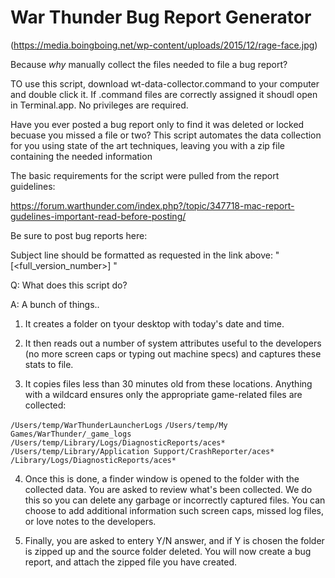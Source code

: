 # War Thunder Bug Report Generator

(https://media.boingboing.net/wp-content/uploads/2015/12/rage-face.jpg)

Because *why* manually collect the files needed to file a bug report? 

TO use this script, download wt-data-collector.command to your computer and double click it. If .command files are correctly assigned it shoudl open in Terminal.app. No privileges are required.

Have you ever posted a bug report only to find it was deleted or locked becuase you missed a file or two? This script automates the data collection for you using state of the art techniques, leaving you with a zip file containing the needed information

The basic requirements for the script were pulled from the report guidelines:

https://forum.warthunder.com/index.php?/topic/347718-mac-report-gudelines-important-read-before-posting/

Be sure to post bug reports here:

Subject line should be formatted as requested in the link above: "[<full_version_number>]  <Issue>"

Q: What does this script do?

A: A bunch of things..

1) It creates a folder on tyour desktop with today's date and time.

2) It then reads out a number of system attributes useful to the developers (no more screen caps or typing out machine specs) and captures these stats to file. 
	
3) It copies files less than 30 minutes old from these locations. Anything with a wildcard ensures only the appropriate game-related files are collected:

`/Users/temp/WarThunderLauncherLogs`
`/Users/temp/My Games/WarThunder/_game_logs`
`/Users/temp/Library/Logs/DiagnosticReports/aces*`
`/Users/temp/Library/Application Support/CrashReporter/aces*`
`/Library/Logs/DiagnosticReports/aces*`
	
4) Once this is done, a finder window is opened to the folder with the collected data. You are asked to review what's been collected. We do this so you can delete any garbage or incorrectly captured files. You can choose to add additional information such screen caps, missed log files, or love notes to the developers.

5) Finally, you are asked to entery Y/N answer, and if Y is chosen the folder is zipped up and the source folder deleted. You will now create a bug report, and attach the zipped file you have created.

